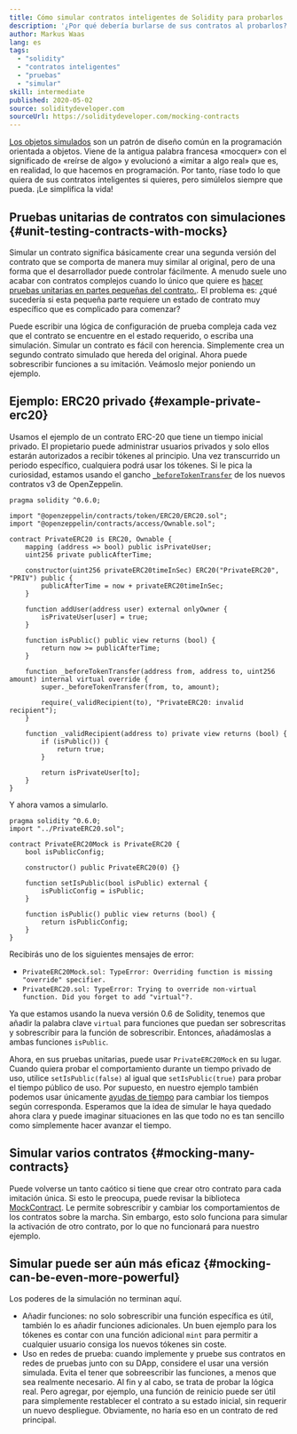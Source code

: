 ```yaml
---
title: Cómo simular contratos inteligentes de Solidity para probarlos
description: '¿Por qué debería burlarse de sus contratos al probarlos?'
author: Markus Waas
lang: es
tags:
  - "solidity"
  - "contratos inteligentes"
  - "pruebas"
  - "simular"
skill: intermediate
published: 2020-05-02
source: soliditydeveloper.com
sourceUrl: https://soliditydeveloper.com/mocking-contracts
---
```


[Los objetos simulados](https://wikipedia.org/wiki/Mock_object) son un patrón de diseño común en la programación orientada a objetos. Viene de la antigua palabra francesa «mocquer» con el significado de «reírse de algo» y evolucionó a «imitar a algo real» que es, en realidad, lo que hacemos en programación. Por tanto, ríase todo lo que quiera de sus contratos inteligentes si quieres, pero simúlelos siempre que pueda. ¡Le simplifica la vida!

## Pruebas unitarias de contratos con simulaciones {#unit-testing-contracts-with-mocks}

Simular un contrato significa básicamente crear una segunda versión del contrato que se comporta de manera muy similar al original, pero de una forma que el desarrollador puede controlar fácilmente. A menudo suele uno acabar con contratos complejos cuando lo único que quiere es [ hacer pruebas unitarias en partes pequeñas del contrato.](/developers/docs/smart-contracts/testing/). El problema es: ¿qué sucedería si esta pequeña parte requiere un estado de contrato muy específico que es complicado para comenzar?

Puede escribir una lógica de configuración de prueba compleja cada vez que el contrato se encuentre en el estado requerido, o escriba una simulación. Simular un contrato es fácil con herencia. Simplemente crea un segundo contrato simulado que hereda del original. Ahora puede sobrescribir funciones a su imitación. Veámoslo mejor poniendo un ejemplo.

## Ejemplo: ERC20 privado {#example-private-erc20}

Usamos el ejemplo de un contrato ERC-20 que tiene un tiempo inicial privado. El propietario puede administrar usuarios privados y solo ellos estarán autorizados a recibir tókenes al principio. Una vez transcurrido un periodo específico, cualquiera podrá usar los tókenes. Si le pica la curiosidad, estamos usando el gancho [`_beforeTokenTransfer`](https://docs.openzeppelin.com/contracts/5.x/extending-contracts#using-hooks) de los nuevos contratos v3 de OpenZeppelin.

```solidity
pragma solidity ^0.6.0;

import "@openzeppelin/contracts/token/ERC20/ERC20.sol";
import "@openzeppelin/contracts/access/Ownable.sol";

contract PrivateERC20 is ERC20, Ownable {
    mapping (address => bool) public isPrivateUser;
    uint256 private publicAfterTime;

    constructor(uint256 privateERC20timeInSec) ERC20("PrivateERC20", "PRIV") public {
        publicAfterTime = now + privateERC20timeInSec;
    }

    function addUser(address user) external onlyOwner {
        isPrivateUser[user] = true;
    }

    function isPublic() public view returns (bool) {
        return now >= publicAfterTime;
    }

    function _beforeTokenTransfer(address from, address to, uint256 amount) internal virtual override {
        super._beforeTokenTransfer(from, to, amount);

        require(_validRecipient(to), "PrivateERC20: invalid recipient");
    }

    function _validRecipient(address to) private view returns (bool) {
        if (isPublic()) {
            return true;
        }

        return isPrivateUser[to];
    }
}
```

Y ahora vamos a simularlo.

```solidity
pragma solidity ^0.6.0;
import "../PrivateERC20.sol";

contract PrivateERC20Mock is PrivateERC20 {
    bool isPublicConfig;

    constructor() public PrivateERC20(0) {}

    function setIsPublic(bool isPublic) external {
        isPublicConfig = isPublic;
    }

    function isPublic() public view returns (bool) {
        return isPublicConfig;
    }
}
```

Recibirás uno de los siguientes mensajes de error:

- `PrivateERC20Mock.sol: TypeError: Overriding function is missing "override" specifier.`
- `PrivateERC20.sol: TypeError: Trying to override non-virtual function. Did you forget to add "virtual"?.`

Ya que estamos usando la nueva versión 0.6 de Solidity, tenemos que añadir la palabra clave `virtual` para funciones que puedan ser sobrescritas y sobrescribir para la función de sobrescribir. Entonces, añadámoslas a ambas funciones `isPublic`.

Ahora, en sus pruebas unitarias, puede usar `PrivateERC20Mock` en su lugar. Cuando quiera probar el comportamiento durante un tiempo privado de uso, utilice `setIsPublic(false)` al igual que `setIsPublic(true)` para probar el tiempo público de uso. Por supuesto, en nuestro ejemplo también podemos usar únicamente [ayudas de tiempo](https://docs.openzeppelin.com/test-helpers/0.5/api#increase) para cambiar los tiempos según corresponda. Esperamos que la idea de simular le haya quedado ahora clara y puede imaginar situaciones en las que todo no es tan sencillo como simplemente hacer avanzar el tiempo.

## Simular varios contratos {#mocking-many-contracts}

Puede volverse un tanto caótico si tiene que crear otro contrato para cada imitación única. Si esto le preocupa, puede revisar la biblioteca [MockContract](https://github.com/gnosis/mock-contract). Le permite sobrescribir y cambiar los comportamientos de los contratos sobre la marcha. Sin embargo, esto solo funciona para simular la activación de otro contrato, por lo que no funcionará para nuestro ejemplo.

## Simular puede ser aún más eficaz {#mocking-can-be-even-more-powerful}

Los poderes de la simulación no terminan aquí.

- Añadir funciones: no solo sobrescribir una función específica es útil, también lo es añadir funciones adicionales. Un buen ejemplo para los tókenes es contar con una función adicional `mint` para permitir a cualquier usuario consiga los nuevos tókenes sin coste.
- Uso en redes de prueba: cuando implemente y pruebe sus contratos en redes de pruebas junto con su DApp, considere el usar una versión simulada. Evita el tener que sobreescribir las funciones, a menos que sea realmente necesario. Al fin y al cabo, se trata de probar la lógica real. Pero agregar, por ejemplo, una función de reinicio puede ser útil para simplemente restablecer el contrato a su estado inicial, sin requerir un nuevo despliegue. Obviamente, no haría eso en un contrato de red principal.
